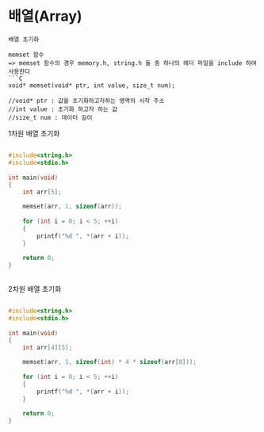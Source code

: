# 배열(Array)


```
배열 초기화

memset 함수
=> memset 함수의 경우 memory.h, string.h 둘 중 하나의 헤더 파일을 include 하여 사용한다
```C
void* memset(void* ptr, int value, size_t num);

//void* ptr : 값을 초기화하고자하는 영역의 시작 주소
//int value : 초기화 하고자 하는 값
//size_t num : 데이터 길이
```

1차원 배열 초기화

```C

#include<string.h>
#include<stdio.h>
 
int main(void)
{
    int arr[5];

    memset(arr, 1, sizeof(arr));
 
    for (int i = 0; i < 5; ++i)
    {
        printf("%d ", *(arr + i));
    }
    
    return 0;
}
 

```

2차원 배열 초기화

```C

#include<string.h>
#include<stdio.h>
 
int main(void)
{
    int arr[4][5];

    memset(arr, 1, sizeof(int) * 4 * sizeof(arr[0]));
 
    for (int i = 0; i < 5; ++i)
    {
        printf("%d ", *(arr + i));
    }
    
    return 0;
}
 

```
```